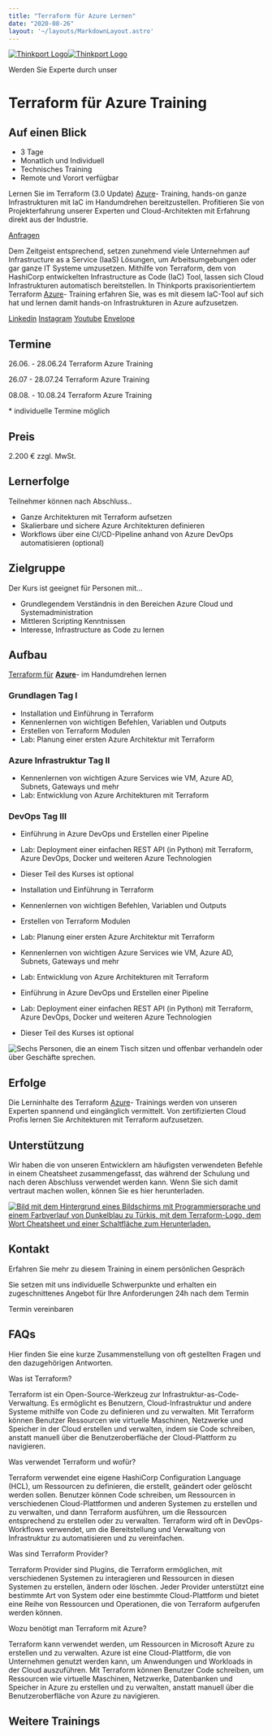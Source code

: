 ```yaml
---
title: "Terraform für Azure Lernen"
date: "2020-08-26"
layout: '~/layouts/MarkdownLayout.astro'
---
```


 [![Thinkport Logo](images/Logo_horizontral_new-q79kisryfbimg521qvcamhuu9zgajwl52ie1tm6q0s.png "Logo Bright Colours")](https://thinkport.digital)[![Thinkport Logo](images/Logo_horizontral_new-q79kisryfbimg521qvcamhuu9zgajwl52ie1tm6q0s.png "Logo Bright Colours")](https://thinkport.digital)

Werden Sie Experte durch unser

# Terraform für Azure Training

## Auf einen Blick

* 3 Tage
* Monatlich und Individuell
* Technisches Training
* Remote und Vorort verfügbar

Lernen Sie im Terraform (3.0 Update) [Azure](https://thinkport.digital/was-ist-azure/)\- Training, hands-on ganze Infrastrukturen mit IaC im Handumdrehen bereitzustellen. Profitieren Sie von Projekterfahrung unserer Experten und Cloud-Architekten mit Erfahrung direkt aus der Industrie.

[Anfragen](#sec1)

Dem Zeitgeist entsprechend, setzen zunehmend viele Unternehmen auf Infrastructure as a Service (IaaS) Lösungen, um Arbeitsumgebungen oder gar ganze IT Systeme umzusetzen. Mithilfe von Terraform, dem von HashiCorp entwickelten Infrastructure as Code (IaC) Tool, lassen sich Cloud Infrastrukturen automatisch bereitstellen. In Thinkports praxisorientiertem Terraform [Azure](https://thinkport.digital/was-ist-azure/)\- Training erfahren Sie, was es mit diesem IaC-Tool auf sich hat und lernen damit hands-on Infrastrukturen in Azure aufzusetzen.

[](#linksection)[Linkedin](https://www.linkedin.com/company/11759873) [Instagram](https://www.instagram.com/thinkport/) [Youtube](https://www.youtube.com/channel/UCnke3WYRT6bxuMK2t4jw2qQ) [Envelope](mailto:tdrechsel@thinkport.digital)

## Termine

26.06. - 28.06.24 Terraform Azure Training  

26.07 - 28.07.24 Terraform Azure Training

08.08. - 10.08.24 Terraform Azure Training

\* individuelle Termine möglich

## Preis

2.200 € zzgl. MwSt.  

## Lernerfolge

Teilnehmer können nach Abschluss..

* Ganze Architekturen mit Terraform aufsetzen
* Skalierbare und sichere Azure Architekturen definieren
* Workflows über eine CI/CD-Pipeline anhand von Azure DevOps automatisieren (optional)

## Zielgruppe

Der Kurs ist geeignet für Personen mit...

* Grundlegendem Verständnis in den Bereichen Azure Cloud und Systemadministration
* Mittleren Scripting Kenntnissen
* Interesse, Infrastructure as Code zu lernen

## Aufbau

[Terraform für](https://www.hashicorp.com/) **[Azure](https://thinkport.digital/was-ist-azure/)**\- im Handumdrehen lernen

### Grundlagen Tag I

* Installation und Einführung in Terraform
* Kennenlernen von wichtigen Befehlen, Variablen und Outputs
* Erstellen von Terraform Modulen
* Lab: Planung einer ersten Azure Architektur mit Terraform

### Azure Infrastruktur Tag II

* Kennenlernen von wichtigen Azure Services wie VM, Azure AD, Subnets, Gateways und mehr
* Lab: Entwicklung von Azure Architekturen mit Terraform

### DevOps Tag III

* Einführung in Azure DevOps und Erstellen einer Pipeline
* Lab: Deployment einer einfachen REST API (in Python) mit Terraform, Azure DevOps, Docker und weiteren Azure Technologien
* Dieser Teil des Kurses ist optional

* Installation und Einführung in Terraform
* Kennenlernen von wichtigen Befehlen, Variablen und Outputs
* Erstellen von Terraform Modulen
* Lab: Planung einer ersten Azure Architektur mit Terraform

* Kennenlernen von wichtigen Azure Services wie VM, Azure AD, Subnets, Gateways und mehr
* Lab: Entwicklung von Azure Architekturen mit Terraform

* Einführung in Azure DevOps und Erstellen einer Pipeline
* Lab: Deployment einer einfachen REST API (in Python) mit Terraform, Azure DevOps, Docker und weiteren Azure Technologien
* Dieser Teil des Kurses ist optional

![Sechs Personen, die an einem Tisch sitzen und offenbar verhandeln oder über Geschäfte sprechen.](images/DSC01530-1024x683.jpg)

## Erfolge

Die Lerninhalte des Terraform [Azure](https://thinkport.digital/was-ist-azure/)\- Trainings werden von unseren Experten spannend und eingänglich vermittelt. Von zertifizierten Cloud Profis lernen Sie Architekturen mit Terraform aufzusetzen.

## Unterstützung

Wir haben die von unseren Entwicklern am häufigsten verwendeten Befehle in einem Cheatsheet zusammengefasst, das während der Schulung und nach deren Abschluss verwendet werden kann. Wenn Sie sich damit vertraut machen wollen, können Sie es hier herunterladen.

[![Bild mit dem Hintergrund eines Bildschirms mit Programmiersprache und einem Farbverlauf von Dunkelblau zu Türkis, mit dem Terraform-Logo, dem Wort Cheatsheet und einer Schaltfläche zum Herunterladen.](images/cheatsheets-bild-1024x683.webp)](https://thinkport.digital/wp-content/uploads/2023/10/Terraform_Cheatsheet.pdf)

## Kontakt

Erfahren Sie mehr zu diesem Training in einem persönlichen Gespräch

Sie setzen mit uns individuelle Schwerpunkte und erhalten ein zugeschnittenes Angebot für Ihre Anforderungen 24h nach dem Termin

 Termin vereinbaren

## FAQs

Hier finden Sie eine kurze Zusammenstellung von oft gestellten Fragen und den dazugehörigen Antworten.

Was ist Terraform?

Terraform ist ein Open-Source-Werkzeug zur Infrastruktur-as-Code-Verwaltung. Es ermöglicht es Benutzern, Cloud-Infrastruktur und andere Systeme mithilfe von Code zu definieren und zu verwalten. Mit Terraform können Benutzer Ressourcen wie virtuelle Maschinen, Netzwerke und Speicher in der Cloud erstellen und verwalten, indem sie Code schreiben, anstatt manuell über die Benutzeroberfläche der Cloud-Plattform zu navigieren.

Was verwendet Terraform und wofür?

Terraform verwendet eine eigene HashiCorp Configuration Language (HCL), um Ressourcen zu definieren, die erstellt, geändert oder gelöscht werden sollen. Benutzer können Code schreiben, um Ressourcen in verschiedenen Cloud-Plattformen und anderen Systemen zu erstellen und zu verwalten, und dann Terraform ausführen, um die Ressourcen entsprechend zu erstellen oder zu verwalten. Terraform wird oft in DevOps-Workflows verwendet, um die Bereitstellung und Verwaltung von Infrastruktur zu automatisieren und zu vereinfachen.

Was sind Terraform Provider?

Terraform Provider sind Plugins, die Terraform ermöglichen, mit verschiedenen Systemen zu interagieren und Ressourcen in diesen Systemen zu erstellen, ändern oder löschen. Jeder Provider unterstützt eine bestimmte Art von System oder eine bestimmte Cloud-Plattform und bietet eine Reihe von Ressourcen und Operationen, die von Terraform aufgerufen werden können.

Wozu benötigt man Terraform mit Azure?

Terraform kann verwendet werden, um Ressourcen in Microsoft Azure zu erstellen und zu verwalten. Azure ist eine Cloud-Plattform, die von Unternehmen genutzt werden kann, um Anwendungen und Workloads in der Cloud auszuführen. Mit Terraform können Benutzer Code schreiben, um Ressourcen wie virtuelle Maschinen, Netzwerke, Datenbanken und Speicher in Azure zu erstellen und zu verwalten, anstatt manuell über die Benutzeroberfläche von Azure zu navigieren.

## Weitere Trainings
